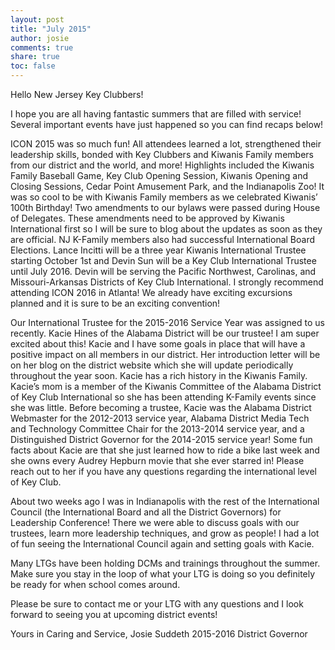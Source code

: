 ```yaml
---
layout: post
title: "July 2015"
author: josie
comments: true
share: true
toc: false
---
```


Hello New Jersey Key Clubbers!

I hope you are all having fantastic summers that are filled with service! Several important events have just happened so you can find recaps below!

ICON 2015 was so much fun! All attendees learned a lot, strengthened their leadership skills, bonded with Key Clubbers and Kiwanis Family members from our district and the world, and more! Highlights included the Kiwanis Family Baseball Game, Key Club Opening Session, Kiwanis Opening and Closing Sessions, Cedar Point Amusement Park, and the Indianapolis Zoo! It was so cool to be with Kiwanis Family members as we celebrated Kiwanis’ 100th Birthday! Two amendments to our bylaws were passed during House of Delegates. These amendments need to be approved by Kiwanis International first so I will be sure to blog about the updates as soon as they are official. NJ K-Family members also had successful International Board Elections. Lance Incitti will be a three year Kiwanis International Trustee starting October 1st and Devin Sun will be a Key Club International Trustee until July 2016. Devin will be serving the Pacific Northwest, Carolinas, and Missouri-Arkansas Districts of Key Club International. I strongly recommend attending ICON 2016 in Atlanta! We already have exciting excursions planned and it is sure to be an exciting convention!

Our International Trustee for the 2015-2016 Service Year was assigned to us recently. Kacie Hines of the Alabama District will be our trustee! I am super excited about this! Kacie and I have some goals in place that will have a positive impact on all members in our district. Her introduction letter will be on her blog on the district website which she will update periodically throughout the year soon. Kacie has a rich history in the Kiwanis Family. Kacie’s mom is a member of the Kiwanis Committee of the Alabama District of Key Club International so she has been attending K-Family events since she was little. Before becoming a trustee, Kacie was the Alabama District Webmaster for the 2012-2013 service year, Alabama District Media Tech and Technology Committee Chair for the 2013-2014 service year, and a Distinguished District Governor for the 2014-2015 service year! Some fun facts about Kacie are that she just learned how to ride a bike last week and she owns every Audrey Hepburn movie that she ever starred in! Please reach out to her if you have any questions regarding the international level of Key Club.

About two weeks ago I was in Indianapolis with the rest of the International Council (the International Board and all the District Governors) for Leadership Conference! There we were able to discuss goals with our trustees, learn more leadership techniques, and grow as people! I had a lot of fun seeing the International Council again and setting goals with Kacie.

Many LTGs have been holding DCMs and trainings throughout the summer. Make sure you stay in the loop of what your LTG is doing so you definitely be ready for when school comes around. 

Please be sure to contact me or your LTG with any questions and I look forward to seeing you at upcoming district events!

Yours in Caring and Service,
Josie Suddeth
2015-2016 District Governor
